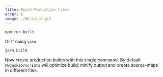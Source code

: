 ```yaml
---
title: Build Production files
order: 6
image: ./06-build.gif
---
```


```bash
npm run build
```

Or if using `yarn`

```bash
yarn build
```

Now create production builds with this single command. By default `@wpackio/scripts`
will optimize build, minify output and create source-maps in different files.
